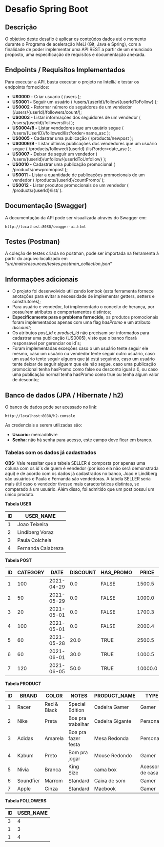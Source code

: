 # Desafio Spring Boot

## Descrição
O objetivo deste desafio é aplicar os conteúdos dados até o momento durante o Programa de aceleração MeLi 
(Git, Java e Spring), com a finalidade de poder implementar uma API REST a partir de um enunciado proposto, uma 
especificação de requisitos e documentação anexada.

## Endpoints / Requisitos Implementados

Para executar a API, basta executar o projeto no IntelliJ e testar os endpoints fornecidos:
* **US0000 -** Criar usuario ( /users );
* **US0001 -** Seguir um usuário ( /users/{userId}/follow/{userIdToFollow} );
* **US0002 -** Retornar número de seguidores de um vendedor (/users/{userId}/followers/count/);
* **US0003 -** Listar informações dos seguidores de um vendedor ( /users/{userId}/followers/list );
* **US0004/8 -** Listar vendedores que um usuário segue ( /users/{UserID}/followed/list?order=name_asc );
* **US0005 -** Cadastrar uma publicaçāo ( /products/newpost );
* **US0006/9 -** Listar últimas publicações dos vendedores que um usuário segue ( /products/followed/{userId}
  /list?order=date_asc );
* **US0007 -** Deixar de seguir um vendedor ( /users/{userId}/unfollow/{userIdToUnfollow} );
* **US0010 -** Cadastrar uma publicação promocional ( /products/newpromopost );
* **US0011 -** Listar a quantidade de publicações promocionais de um vendedor ( /products/{userId}/countPromo/ );
* **US0012 -** Listar produtos promocionais de um vendedor ( /products/{userId}/list/ ).


## Documentação (Swagger)

A documentação da API pode ser visualizada através do Swagger em:
```
http://localhost:8080/swagger-ui.html
```


## Testes (Postman)

A coleção de testes criada no postman, pode ser importada na ferramenta à partir do arquivo localizado em 
"*src/main/resources/testes.postman_collection.json*"


## Informações adicionais

* O projeto foi desenvolvido utilizando lombok (esta ferramenta fornece anotaçōes para evitar a necessidade de
  implementar getters, setters e construtores);
* Para usuário e vendedor, foi implementado o conceito de herança, por possuírem atributos e comportamentos distintos;
* **Especificamente para o problema fornecido**, os produtos promocionais foram implementados apenas com uma flag
  *hasPromo* e um atributo *discount*;
* Os atributos *post_id* e *product_id* não precisam ser informados para cadastrar uma publicação (US0005), visto que
  o banco ficará responsável por gerenciar os id`s;
* Foram implementadas exceçōes caso o um usuário tente seguir ele mesmo, caso um usuário ou vendedor tente seguir outro
  usuário, caso um usuário tente seguir alguem que já está seguindo, caso um usuário tente deixar de seguir alguem que
  ele não segue, caso uma publicação promocional tenha hasPromo como false ou desconto igual a 0, ou caso uma publicação
  normal tenha hasPromo como true ou tenha algum valor de desconto;


## Banco de dados (JPA / Hibernate / h2)

O banco de dados pode ser acessado no link:
```
http://localhost:8080/h2-console
```

As credenciais a serem utilizadas são:

* **Usuario:** mercadolivre
* **Senha:** não há senha para acesso, este campo deve ficar em branco.

<h3>Tabelas com os dados já cadastrados</h3>

**OBS:** Vale ressaltar que a tabela SELLER é composta por apenas uma coluna com os id`s de quem é vendedor 
(por isso ela não será demonstrada aqui) e de acordo com os dados já cadastrados no banco, Joao e Lindiberg 
são usuários e Paula e Fernanda são vendedoras. A tabela SELLER seria mais útil caso o vendedor tivesse mais 
características distintas, se comparado à um usuário. Além disso, foi admitido que um post possui um único produto.

**Tabela USER**

ID | USER_NAME |
--- | --- | 
1 | Joao Teixeira
2 | Lindiberg Voraz
3 | Paula Colcheia 
4 | Fernanda Calabreza

**Tabela POST**

ID | CATEGORY | DATE | DISCOUNT | HAS_PROMO | PRICE | PRODUCT_ID | SELLER_ID
--- | --- | --- | --- | --- | --- | --- | ---
1 | 100 | 2021-04-29 | 0.0 | FALSE | 1500.5 | 1 | 3
2 | 50 | 2021-05-29 | 0.0 | FALSE | 1000.0 | 2 | 3
3 | 20 | 2021-05-01 | 0.0 | FALSE | 1700.3 | 3 | 3
4 | 100 | 2021-05-01 | 0.0 | FALSE | 2000.4 | 4 | 4
5 | 60 | 2021-05-28 | 20.0 | TRUE | 2500.5 | 5 | 3
6 | 60 | 2021-06-01 | 30.0  | TRUE | 1000.5 | 6 | 3
7 | 120 | 2021-06-05 | 50.0 | TRUE | 10000.0 | 7 | 3

**Tabela PRODUCT**

ID | BRAND | COLOR | NOTES | PRODUCT_NAME | TYPE
--- | --- | --- | --- | --- | --- 
1 | Racer | Red & Black | Special Edition | Cadeira Gamer | Gamer
2 | Nike | Preta | Boa pra trabalhar | Cadeira Gigante | Personal
3 | Adidas | Amarela | Boa pra fazer festa | Mesa Redonda | Personal
4 | Kabum | Preto | Bom pra jogar | Mouse Redondo | Gamer 
5 | Nivia | Branca | King Size | cama box | Acessorio de casa
6 | Soundfier | Marrom | Standard  | Caixa de som | Gamer
7 | Apple | Cinza | Standard | Macbook | Gamer

**Tabela FOLLOWERS**

ID | USER_NAME |
--- | --- | 
3 | 4
1 | 3
1 | 4